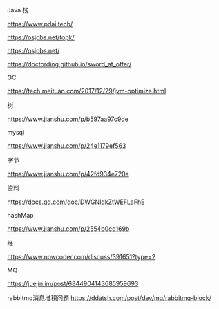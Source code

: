 Java 栈

https://www.pdai.tech/

https://osjobs.net/topk/

https://osjobs.net/

https://doctording.github.io/sword_at_offer/



GC

https://tech.meituan.com/2017/12/29/jvm-optimize.html



树

https://www.jianshu.com/p/b597aa97c9de



mysql

https://www.jianshu.com/p/24e1179ef563



字节

https://www.jianshu.com/p/42fd934e720a



资料

https://docs.qq.com/doc/DWGNIdkZtWEFLaFhE



hashMap

https://www.jianshu.com/p/2554b0cd169b



经

https://www.nowcoder.com/discuss/391651?type=2



MQ

https://juejin.im/post/6844904143685959693

rabbitmq消息堆积问题 https://ddatsh.com/post/dev/mq/rabbitmq-block/

